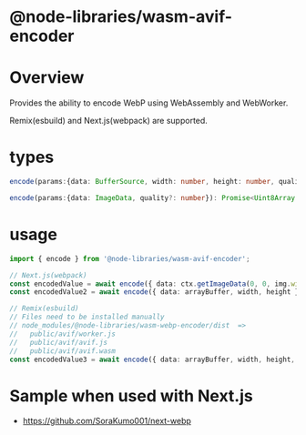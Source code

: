 # @node-libraries/wasm-avif-encoder

# Overview

Provides the ability to encode WebP using WebAssembly and WebWorker.

Remix(esbuild) and Next.js(webpack) are supported.

# types

```ts
encode(params:{data: BufferSource, width: number, height: number, quality?: number}): Promise<Uint8Array | null>
```

```ts
encode(params:{data: ImageData, quality?: number}): Promise<Uint8Array | null>
```

# usage

```ts
import { encode } from '@node-libraries/wasm-avif-encoder';

// Next.js(webpack)
const encodedValue = await encode({ data: ctx.getImageData(0, 0, img.width, img.height) });
const encodedValue2 = await encode({ data: arrayBuffer, width, height });

// Remix(esbuild)
// Files need to be installed manually
// node_modules/@node-libraries/wasm-webp-encoder/dist  =>
//   public/avif/worker.js
//   public/avif/avif.js
//   public/avif/avif.wasm
const encodedValue3 = await encode({ data: arrayBuffer, width, height, worker: '/avif/worker.js' });
```

# Sample when used with Next.js

- https://github.com/SoraKumo001/next-webp
